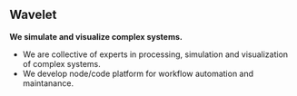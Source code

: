 ## Wavelet

**We simulate and visualize complex systems.**

- We are collective of experts in processing, simulation and visualization of complex systems. 
- We develop node/code platform for workflow automation and maintanance.


